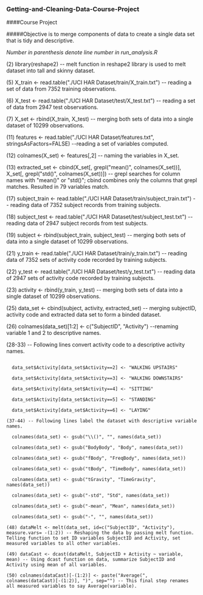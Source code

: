 ### Getting-and-Cleaning-Data-Course-Project
####Course Project

#####Objective is to merge components of data to create a single data set that is tidy and descriptive.

*Number in parenthesis denote line number in run_analysis.R*

(2) library(reshape2) -- melt function in reshape2 library is used to melt dataset into tall and skinny dataset.

(5) X_train <- read.table("./UCI HAR Dataset/train/X_train.txt") -- reading a set of data from 7352 training observations.

(6) X_test <- read.table("./UCI HAR Dataset/test/X_test.txt") -- reading a set of data from 2947 test observations.

(7) X_set <- rbind(X_train, X_test) -- merging both sets of data into a single dataset of 10299 observations.

(11) features <- read.table("./UCI HAR Dataset/features.txt", stringsAsFactors=FALSE) --reading a set of variables computed.

(12) colnames(X_set) <- features[,2] -- naming the variables in X_set. 

(13) extracted_set <- cbind(X_set[, grepl("mean()", colnames(X_set))], X_set[, grepl("std()", colnames(X_set))]) -- grepl searches for column names with "mean()" or "std()"; cbind combines only the columns that grepl matches. Resulted in 79 variables match.

(17) subject_train <- read.table("./UCI HAR Dataset/train/subject_train.txt") -- reading data of 7352 subject records from training subjects.

(18) subject_test <- read.table("./UCI HAR Dataset/test/subject_test.txt") -- reading data of 2947 subject records from test subjects.

(19) subject <- rbind(subject_train, subject_test) -- merging both sets of data into a single dataset of 10299 observations.

(21) y_train <- read.table("./UCI HAR Dataset/train/y_train.txt") -- reading data of 7352 sets of activity code recorded by training subjects.

(22) y_test <- read.table("./UCI HAR Dataset/test/y_test.txt") -- reading data of 2947 sets of activity code recorded by training subjects.

(23) activity <- rbind(y_train, y_test) -- merging both sets of data into a single dataset of 10299 observations.

(25) data_set <- cbind(subject, activity, extracted_set) -- merging subjectID, activity code and extracted data set to form a binded dataset.

(26) colnames(data_set)[1:2] <- c("SubjectID", "Activity") --renaming variable 1 and 2 to descriptive names.

(28-33) -- Following lines convert activity code to a descriptive activity names.

```data_set$Activity[data_set$Activity==1] <- "WALKING"

  data_set$Activity[data_set$Activity==2] <- "WALKING UPSTAIRS"

  data_set$Activity[data_set$Activity==3] <- "WALKING DOWNSTAIRS"

  data_set$Activity[data_set$Activity==4] <- "SITTING"

  data_set$Activity[data_set$Activity==5] <- "STANDING"

  data_set$Activity[data_set$Activity==6] <- "LAYING"

(37-44) -- Following lines label the dataset with descriptive variable names.

  colnames(data_set) <- gsub("\\()", "", names(data_set))

  colnames(data_set) <- gsub("BodyBody", "Body", names(data_set))

  colnames(data_set) <- gsub("fBody", "FreqBody", names(data_set))

  colnames(data_set) <- gsub("tBody", "TimeBody", names(data_set))

  colnames(data_set) <- gsub("tGravity", "TimeGravity", names(data_set))

  colnames(data_set) <- gsub("-std", "Std", names(data_set))

  colnames(data_set) <- gsub("-mean", "Mean", names(data_set))

  colnames(data_set) <- gsub("-", "", names(data_set))

(48) dataMelt <- melt(data_set, id=c("SubjectID", "Activity"), measure.vars= -(1:2)) -- Reshaping the data by passing melt function. Telling function to set ID variables SubjectID and Activity, set measured variables to all other variables. 

(49) dataCast <- dcast(dataMelt, SubjectID + Activity ~ variable, mean) -- Using dcast function on data, summarize SubjectID and Activity using mean of all variables.

(50) colnames(dataCast)[-(1:2)] <- paste("Average(", colnames(dataCast)[-(1:2)], ")", sep="") -- This final step renames all measured variables to say Average(variable).


